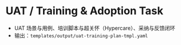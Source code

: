 # UAT / Training & Adoption Task

- UAT 场景与用例、培训脚本与超关怀（Hypercare）、采纳与反馈闭环
- 输出：`templates/output/uat-training-plan-tmpl.yaml`
